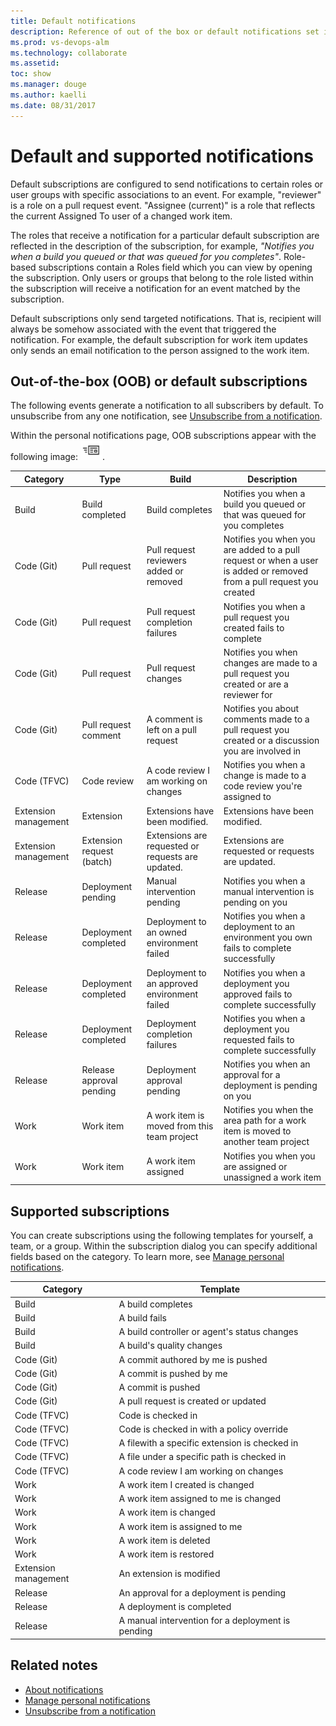 ```yaml
---
title: Default notifications
description: Reference of out of the box or default notifications set in Visual Studio Team Services (VSTS) or Team Foundation Server (TFS)
ms.prod: vs-devops-alm
ms.technology: collaborate
ms.assetid: 
toc: show
ms.manager: douge
ms.author: kaelli
ms.date: 08/31/2017
---
```



# Default and supported notifications

Default subscriptions are configured to send notifications to certain roles or user groups with specific associations to an event. For example, "reviewer" is a role on a pull request event. "Assignee (current)" is a role that reflects the current Assigned To user of a changed work item. 

The roles that receive a notification for a particular default subscription are reflected in the description of the subscription, for example, *"Notifies you when a build you queued or that was queued for you completes"*. Role-based subscriptions contain a Roles field which you can view by opening the subscription. Only users or groups that belong to the role listed within the subscription will receive a notification for an event matched by the subscription.
  
Default subscriptions only send targeted notifications. That is, recipient will always be somehow associated with the event that triggered the notification. For example, the default subscription for work item updates only sends an email notification to the person assigned to the work item.

## Out-of-the-box (OOB) or default subscriptions 

The following events generate a notification to all subscribers by default. To unsubscribe from any one notification, see [Unsubscribe from a notification](unsubscribe-default-notification.md).  

Within the personal notifications page, OOB subscriptions appear with the following image: ![OOB notification](_img/oob-notification.png).   


| Category | 	Type| 	Build| 	Description
|-----------------------|-------------------|---------------------|----------------| 
| Build	|Build completed	|Build completes	|Notifies you when a build you queued or that was queued for you completes|  
| Code (Git)| 	Pull request	| Pull request reviewers added or removed	| Notifies you when you are added to a pull request or when a user is added or removed from a pull request you created|  
| Code (Git)| 	Pull request| 	Pull request completion failures	| Notifies you when a pull request you created fails to complete | 
| Code (Git)| 	Pull request| 	Pull request changes	| Notifies you when changes are made to a pull request you created or are a reviewer for | 
| Code (Git)| 	Pull request comment| 	A comment is left on a pull request	| Notifies you about comments made to a pull request you created or a discussion you are involved in | 
| Code (TFVC)| 	Code review	| A code review I am working on changes	| Notifies you when a change is made to a code review you're assigned to| 
| Extension management| 	Extension| 	Extensions have been modified.	| Extensions have been modified. | 
| Extension management| 	Extension request (batch)	| Extensions are requested or requests are updated.	| Extensions are requested or requests are updated. | 
| Release| 	Deployment pending	| Manual intervention pending	| Notifies you when a manual intervention is pending on you | 
| Release| 	Deployment completed	| Deployment to an owned environment failed	| Notifies you when a deployment to an environment you own fails to complete successfully | 
| Release| 	Deployment completed	| Deployment to an approved environment failed	| Notifies you when a deployment you approved fails to complete successfully | 
| Release| 	Deployment completed| 	Deployment completion failures	| Notifies you when a deployment you requested fails to complete successfully | 
| Release| 	Release approval pending| 	Deployment approval pending| 	Notifies you when an approval for a deployment is pending on you | 
| Work| 	Work item| 	A work item is moved from this team project	| Notifies you when the area path for a work item is moved to another team project | 
| Work	| Work item	| A work item assigned	| Notifies you when you are assigned or unassigned a work item | 


## Supported subscriptions 

You can create subscriptions using the following templates for yourself, a team, or a group.  Within the subscription dialog you can specify additional fields based on the category. To learn more, see [Manage personal notifications](manage-personal-notifications.md).    

| Category | 	Template |
|-----------------------|-------------------|
|Build | A build completes |
|Build | A build fails |
|Build | A build controller or agent's status changes |
|Build | A build's quality changes |
|Code (Git)| A commit authored by me is pushed |
|Code (Git)| A commit is pushed by me  |
|Code (Git)| A commit is pushed |
|Code (Git)| A pull request is created or updated |
|Code (TFVC)| Code is checked in |
|Code (TFVC)| Code is checked in with a policy override |
|Code (TFVC)| A filewith a specific extension is checked in |
|Code (TFVC)| A file under a specific path is checked in |
|Code (TFVC)| A code review I am working on changes |
|Work | A work item I created is changed |
|Work | A work item assigned to me is changed |
|Work | A work item is changed |
|Work | A work item is assigned to me |
|Work | A work item is deleted |
|Work | A work item is restored |
|Extension management | An extension is modified |
|Release | An approval for a deployment is pending |
|Release | A deployment is completed |
|Release | A manual intervention for a deployment is pending |


## Related notes

- [About notifications](about-notifications.md)
- [Manage personal notifications](/vsts/collaborate/manage-team-notifications?toc=/vsts/notifications/toc.json&bc=/vsts/notifications/breadcrumb/toc.json) 
- [Unsubscribe from a notification](unsubscribe-default-notification.md) 






